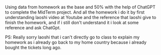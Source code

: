 Using data from homework as the base and 50% with the help of ChatGPT to complete the MidTerm project. 
And all the homework i do it by first understanding laoshi video at Youtube and the reference that laoshi give to finish the homework, and if i still don't understand it i look at some reference and ask ChatGpt.

PS: Really sorry laoshi that i can't directly go to class to explain my homework as i already 
go back to my home country because i already bought the tickets long ago.
